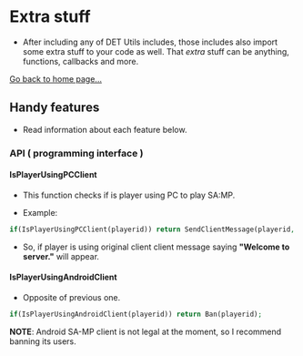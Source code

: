 # Extra stuff
- After including any of DET Utils includes, those includes also import some extra stuff to your code as well. That *extra* stuff can be anything, functions, callbacks and more.

[Go back to home page...](README.md)

## Handy features
- Read information about each feature below.
### API ( programming interface )
#### IsPlayerUsingPCClient
- This function checks if is player using PC to play SA:MP.

- Example:

```php
if(IsPlayerUsingPCClient(playerid)) return SendClientMessage(playerid, -1, "Welcome to server.);
```

- So, if player is using original client client message saying **"Welcome to server."** will appear.

#### IsPlayerUsingAndroidClient

- Opposite of previous one.

```php
if(IsPlayerUsingAndroidClient(playerid)) return Ban(playerid);
```

**NOTE**: Android SA-MP client is not legal at the moment, so I recommend banning its users.
